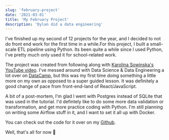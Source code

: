 ```yaml
---
slug: 'february-project'
date: '2021-03-01'
title: 'My February Project'
description: 'Dylan did a data engineering'
---
```


I've finished up my second of 12 projects for the year, and I decided to not do
front end work for the first time in a while.For this project, I built a
small-scale ETL pipeline using Python. Its been quite a while since I used
Python, I've pretty much only used it for school-related work.

The project was created from following along with
[Karolina Sowinska's YouTube video](https://www.youtube.com/watch?v=dvviIUKwH7o&list=PLNkCniHtd0PNM4NZ5etgYMw4ojid0Aa6i&index=6).
I've messed around with Data Science & Data Engineering a lot over on
[DataCamp](https://www.datacamp.com/), but this was my first time doing
something a little more on my own as opposed to a super guided lesson. It was
definitely a good change of pace from front-end-land of React/JavaScript.

A bit of a post-mortem, I'm glad I went with Postgres instead of SQLite that was
used in the tutorial. I'd defintely like to do some more data validation or
transformation, and get more practice coding with Python. I'm still planning on
writing some Airflow stuff in it, and I want to set it all up with Docker.

You can check out the code for it over on my
[Github](https://github.com/thisisdylandev/spotify-etl).

Well, that's all for now 👋
